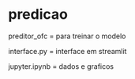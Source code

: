 # predicao

preditor_ofc = para treinar o modelo

interface.py = interface em streamlit

jupyter.ipynb = dados e graficos
